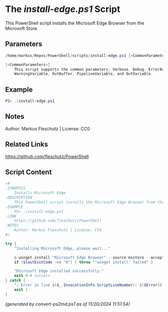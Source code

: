 The *install-edge.ps1* Script
===========================

This PowerShell script installs the Microsoft Edge Browser from the Microsoft Store.

Parameters
----------
```powershell
/home/markus/Repos/PowerShell/scripts/install-edge.ps1 [<CommonParameters>]

[<CommonParameters>]
    This script supports the common parameters: Verbose, Debug, ErrorAction, ErrorVariable, WarningAction, 
    WarningVariable, OutBuffer, PipelineVariable, and OutVariable.
```

Example
-------
```powershell
PS> ./install-edge.ps1

```

Notes
-----
Author: Markus Fleschutz | License: CC0

Related Links
-------------
https://github.com/fleschutz/PowerShell

Script Content
--------------
```powershell
<#
.SYNOPSIS
	Installs Microsoft Edge
.DESCRIPTION
	This PowerShell script installs the Microsoft Edge Browser from the Microsoft Store.
.EXAMPLE
	PS> ./install-edge.ps1
.LINK
	https://github.com/fleschutz/PowerShell
.NOTES
	Author: Markus Fleschutz | License: CC0
#>

try {
	"Installing Microsoft Edge, please wait..."

	& winget install "Microsoft Edge Browser" --source msstore --accept-package-agreements --accept-source-agreements
	if ($lastExitCode -ne "0") { throw "'winget install' failed" }

	"Microsoft Edge installed successfully."
	exit 0 # success
} catch {
	"⚠️ Error in line $($_.InvocationInfo.ScriptLineNumber): $($Error[0])"
	exit 1
}
```

*(generated by convert-ps2md.ps1 as of 11/20/2024 11:51:54)*
